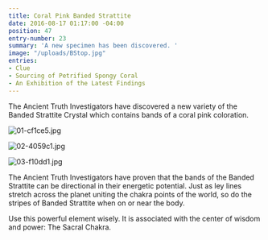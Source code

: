```yaml
---
title: Coral Pink Banded Strattite
date: 2016-08-17 01:17:00 -04:00
position: 47
entry-number: 23
summary: 'A new specimen has been discovered. '
image: "/uploads/BStop.jpg"
entries:
- Clue
- Sourcing of Petrified Spongy Coral
- An Exhibition of the Latest Findings
---
```


The Ancient Truth Investigators have discovered a new variety of the Banded Strattite Crystal which contains bands of a coral pink coloration.

![01-cf1ce5.jpg](/uploads/01-cf1ce5.jpg)

![02-4059c1.jpg](/uploads/02-4059c1.jpg)

![03-f10dd1.jpg](/uploads/03-f10dd1.jpg)

The Ancient Truth Investigators have proven that the bands of the Banded Strattite can be directional in their energetic potential. Just as ley lines stretch across the planet uniting the chakra points of the world, so do the stripes of Banded Strattite when on or near the body.

Use this powerful element wisely. It is associated with the center of wisdom and power: The Sacral Chakra.